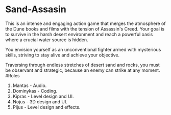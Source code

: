 # Sand-Assasin
This is an intense and engaging action game that merges the atmosphere of the Dune books and films with the tension of Assassin's Creed. Your goal is to survive in the harsh desert environment and reach a powerful oasis where a crucial water source is hidden.

You envision yourself as an unconventional fighter armed with mysterious skills, striving to stay alive and achieve your objective.

Traversing through endless stretches of desert sand and rocks, you must be observant and strategic, because an enemy can strike at any moment.
#Roles
1. Mantas - Audio.
2. Dominykas - Coding.
3. Kipras - Level design and UI.
4. Nojus - 3D design and UI.
5. Pijus - Level design and effects.
